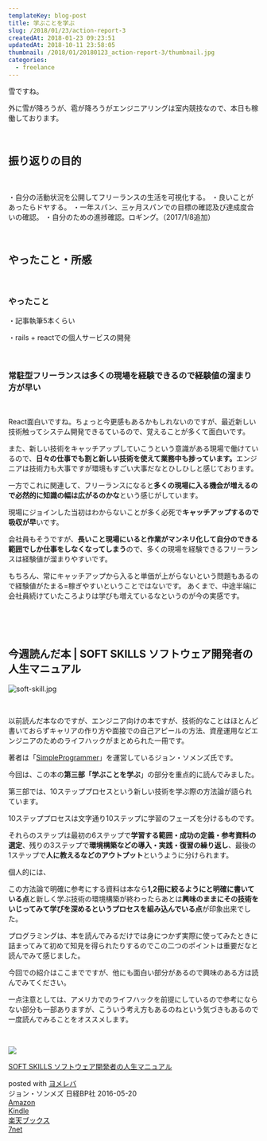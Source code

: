 ```yaml
---
templateKey: blog-post
title: 学ぶことを学ぶ
slug: /2018/01/23/action-report-3
createdAt: 2018-01-23 09:23:51
updatedAt: 2018-10-11 23:58:05
thumbnail: /2018/01/20180123_action-report-3/thumbnail.jpg
categories:
  - freelance
---
```


雪ですね。

外に雪が降ろうが、雹が降ろうがエンジニアリングは室内競技なので、本日も稼働しております。

&nbsp;
<h2 id="toc_id_1">振り返りの目的</h2>
&nbsp;

・自分の活動状況を公開してフリーランスの生活を可視化する。
・良いことがあったらドヤする。
・一年スパン、三ヶ月スパンでの目標の確認及び達成度合いの確認。
・自分のための進捗確認。ロギング。（2017/1/8追加）

&nbsp;
<h2>やったこと・所感</h2>
&nbsp;
<h3>やったこと</h3>
・記事執筆5本くらい

・rails + reactでの個人サービスの開発

&nbsp;
<h3>常駐型フリーランスは多くの現場を経験できるので経験値の溜まり方が早い</h3>
&nbsp;

React面白いですね。ちょっと今更感もあるかもしれないのですが、最近新しい技術触ってシステム開発できるているので、覚えることが多くて面白いです。

また、新しい技術をキャッチアップしていこうという意識がある現場で働けているので、<strong>日々の仕事でも割と新しい技術を使えて業務中も捗っています。</strong>エンジニアは技術力も大事ですが環境もすごい大事だなとひしひしと感じております。

一方でこれに関連して、フリーランスになると<strong>多くの現場に入る機会が増えるので必然的に知識の幅は広がるのかな</strong>という感じがしています。

現場にジョインした当初はわからないことが多く必死で<strong>キャッチアップするので吸収が早</strong>いです。

会社員もそうですが、<strong>長いこと現場にいると作業がマンネリ化して自分のできる範囲でしか仕事をしなくなってしまう</strong>ので、多くの現場を経験できるフリーランスは経験値が溜まりやすいです。

もちろん、常にキャッチアップから入ると単価が上がらないという問題もあるので経験値がたまる=稼ぎやすいということではないです。
あくまで、中途半端に会社員続けていたころよりは学びも増えているなというのが今の実感です。

&nbsp;

&nbsp;
<h2>今週読んだ本 | SOFT SKILLS ソフトウェア開発者の人生マニュアル</h2>
<img class="post-image" src="https://statics.ver-1-0.net/uploads/2018/01/20180123_action-report-3/soft-skill.jpg" alt="soft-skill.jpg"/>

&nbsp;

以前読んだ本なのですが、エンジニア向けの本ですが、技術的なことはほとんど書いておらずキャリアの作り方や面接での自己アピールの方法、資産運用などエンジニアのためのライフハックがまとめられた一冊です。

著者は「<a href="https://simpleprogrammer.com/">SimpleProgrammer</a>」を運営しているジョン・ソメンズ氏です。

今回は、この本の<strong>第三部「学ぶことを学ぶ</strong>」の部分を重点的に読んでみました。

第三部では、10ステッププロセスという新しい技術を学ぶ際の方法論が語られています。

10ステッププロセスは文字通り10ステップに学習のフェーズを分けるものです。

それらのステップは最初の6ステップで<strong>学習する範囲・成功の定義・参考資料の選定</strong>、残りの3ステップで<strong>環境構築などの導入・実践・復習の繰り返し</strong>、最後の1ステップで<strong>人に教えるなどのアウトプット</strong>というように分けられます。

個人的には、

この方法論で明確に参考にする資料は本なら<strong>1,2冊に絞るようにと明確に書いている点</strong>と新しく学ぶ技術の環境構築が終わったらあとは<strong>興味のままにその技術をいじってみて学びを深めるというプロセスを組み込んでいる点</strong>が印象出来でした。

プログラミングは、本を読んでみるだけでは身につかず実際に使ってみたときに詰まってみて初めて知見を得られたりするのでこの二つのポイントは重要だなと読んでみて感じました。

今回での紹介はここまでですが、他にも面白い部分があるので興味のある方は読んでみてください。

一点注意としては、アメリカでのライフハックを前提にしているので参考にならない部分も一部ありますが、こういう考え方もあるのねという気づきもあるので一度読んでみることをオススメします。

&nbsp;
<div class="cstmreba">
<div class="booklink-box">
<div class="booklink-image"><a href="http://www.amazon.co.jp/exec/obidos/asin/4822251551/llg01-22/" target="_blank" rel="noopener"><img style="border: none;" src="https://images-fe.ssl-images-amazon.com/images/I/51dyjeO1dzL._SL320_.jpg" /></a></div>
<div class="booklink-info">
<div class="booklink-name">

<a href="http://www.amazon.co.jp/exec/obidos/asin/4822251551/llg01-22/" target="_blank" rel="noopener">SOFT SKILLS ソフトウェア開発者の人生マニュアル</a>
<div class="booklink-powered-date">posted with <a href="https://yomereba.com" target="_blank" rel="nofollow noopener">ヨメレバ</a></div>
</div>
<div class="booklink-detail">ジョン・ソンメズ 日経BP社 2016-05-20</div>
<div class="booklink-link2">
<div class="shoplinkamazon"><a href="http://www.amazon.co.jp/exec/obidos/asin/4822251551/llg01-22/" target="_blank" rel="noopener">Amazon</a></div>
<div class="shoplinkkindle"><a href="http://www.amazon.co.jp/exec/obidos/ASIN/B01GDS0994/llg01-22/" target="_blank" rel="noopener">Kindle</a></div>
<div class="shoplinkrakuten"><a href="https://hb.afl.rakuten.co.jp/hgc/163854b7.d97e8d5b.163854b8.3c41ae34/?pc=http%3A%2F%2Fbooks.rakuten.co.jp%2Frb%2F14141677%2F%3Fscid%3Daf_ich_link_urltxt%26m%3Dhttp%3A%2F%2Fm.rakuten.co.jp%2Fev%2Fbook%2F" target="_blank" rel="noopener">楽天ブックス</a></div>
<div class="shoplinkseven"><a href="https://px.a8.net/svt/ejp?a8mat=2TXHHI+FDP7OQ+2N1Y+BW8O2&amp;a8ejpredirect=http%3A%2F%2F7af-ent.omni7.jp%2Frelay%2Faffiliate%2FentranceProcess.do%3Furl%3Dhttp%253A%252F%252F7net.omni7.jp%252Fsearch%252F%253FsearchKeywordFlg%253D1%2526keyword%253D4-82-225155-0%252520%25257C%2525204-822-25155-0%252520%25257C%2525204-8222-5155-0%252520%25257C%2525204-82225-155-0%252520%25257C%2525204-822251-55-0%252520%25257C%2525204-8222515-5-0" target="_blank" rel="noopener">7net</a><img src="https://www17.a8.net/0.gif?a8mat=2TXHHI+FDP7OQ+2N1Y+BW8O2" alt="" width="1" height="1" border="0" /></div>
</div>
</div>
<div class="booklink-footer"></div>
</div>
</div>
&nbsp;

&nbsp;

&nbsp;
